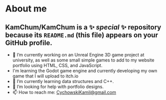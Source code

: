 # About me

**KamChum/KamChum** is a ✨ _special_ ✨ repository because its `README.md` (this file) appears on your GitHub profile.
---

- 🔭 I’m currently working on an Unreal Engine 3D game project at university, as well as some small simple games to add to my website portfolio using HTML, CSS, and JavaScript.
- I'm learning the Godot game engine and currently developing my own game that I will upload to itch.io
- 🌱 I’m currently learning data structures and C++.
- 🤔 I’m looking for help with portfolio designs.
- 📫 How to reach me: CychowskiKamil@gmail.com

